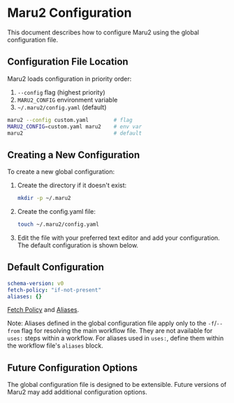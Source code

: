 # Maru2 Configuration

This document describes how to configure Maru2 using the global configuration file.

## Configuration File Location

Maru2 loads configuration in priority order:

1. `--config` flag (highest priority)
2. `MARU2_CONFIG` environment variable
3. `~/.maru2/config.yaml` (default)

```sh
maru2 --config custom.yaml        # flag
MARU2_CONFIG=custom.yaml maru2    # env var
maru2                             # default
```

## Creating a New Configuration

To create a new global configuration:

1. Create the directory if it doesn't exist:

   ```sh
   mkdir -p ~/.maru2
   ```

2. Create the config.yaml file:

   ```sh
   touch ~/.maru2/config.yaml
   ```

3. Edit the file with your preferred text editor and add your configuration. The default configuration is shown below.

## Default Configuration

```yaml
schema-version: v0
fetch-policy: "if-not-present"
aliases: {}
```

[Fetch Policy](./cli.md#fetch-policy) and [Aliases](./syntax.md#package-url-aliases).

Note: Aliases defined in the global configuration file apply only to the `-f`/`--from` flag for resolving the main workflow file. They are not available for `uses:` steps within a workflow. For aliases used in `uses:`, define them within the workflow file's `aliases` block.

## Future Configuration Options

The global configuration file is designed to be extensible. Future versions of Maru2 may add additional configuration options.
